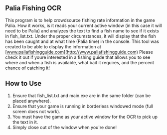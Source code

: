## Palia Fishing OCR

This program is to help crowdsource fishing rate information in the game Palia.
How it works, is it reads your current active window (in this case it will need to be Palia) and analyzes the text to find a fish name to see if it exists in fish_list.txt.
Under the proper circumstances, it will display that the fish has been caught and at what time (Palia time) in the console.
This tool was created to be able to display the information at [www.paliafishingguide.com](http://www.paliafishingguide.com)
Please check it out if youre interested in a fishing guide that allows you to see where and when a fish is available, what bait it requires, and the percent chance of catching it!

## How to Use

1. Ensure that fish_list.txt and main.exe are in the same folder (can be placed anywhere).
2. Ensure that your game is running in borderless windowed mode (full screen does not work).
3. You must have the game as your active window for the OCR to pick up the text in it.
4. Simply close out of the window when you're done!
